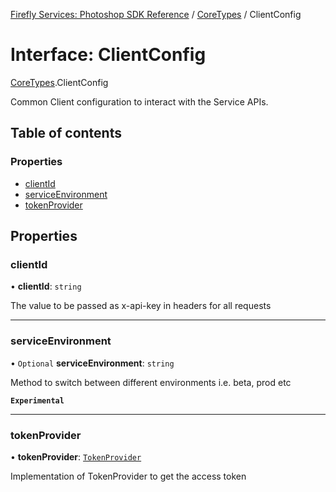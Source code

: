 [Firefly Services: Photoshop SDK Reference](../index.md) / [CoreTypes](../modules/CoreTypes.md) / ClientConfig

# Interface: ClientConfig

[CoreTypes](../modules/CoreTypes.md).ClientConfig

Common Client configuration to interact with the Service APIs.

## Table of contents

### Properties

- [clientId](CoreTypes.ClientConfig.md#clientid)
- [serviceEnvironment](CoreTypes.ClientConfig.md#serviceenvironment)
- [tokenProvider](CoreTypes.ClientConfig.md#tokenprovider)

## Properties

### clientId

• **clientId**: `string`

The value to be passed as x-api-key in headers for all requests

___

### serviceEnvironment

• `Optional` **serviceEnvironment**: `string`

Method to switch between different environments i.e. beta, prod etc

**`Experimental`**

___

### tokenProvider

• **tokenProvider**: [`TokenProvider`](CoreTypes.TokenProvider.md)

Implementation of TokenProvider to get the access token
